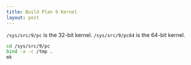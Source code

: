 ```yaml
---
title: Build Plan 9 Kernel
layout: post
---
```


`/sys/src/9/pc` is the 32-bit kernel. `/sys/src/9/pc64` is the 64-bit kernel.

```sh
cd /sys/src/9/pc
bind -a -c /tmp .
mk
```
